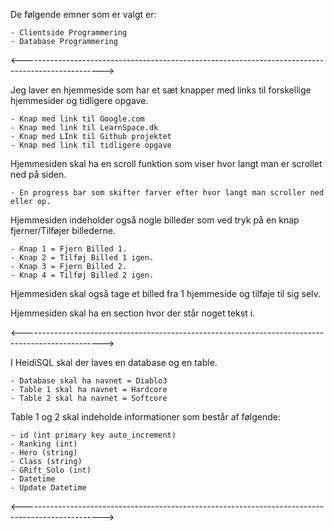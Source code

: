 De følgende emner som er valgt er:

	- Clientside Programmering
	- Database Programmering
<-------------------------------------------------------------------------------------------------->

Jeg laver en hjemmeside som har et sæt knapper med links til forskellige hjemmesider og tidligere opgave.

	- Knap med link til Google.com
	- Knap med link til LearnSpace.dk
	- Knap med LInk til Github projektet
	- Knap med link til tidligere opgave

Hjemmesiden skal ha en scroll funktion som viser hvor langt man er scrollet ned på siden.

	- En progress bar som skifter farver efter hvor langt man scroller ned eller op.

Hjemmesiden indeholder også nogle billeder som ved tryk på en knap fjerner/Tilføjer billederne.

	- Knap 1 = Fjern Billed 1.
	- Knap 2 = Tilføj Billed 1 igen.
	- Knap 3 = Fjern Billed 2.
	- Knap 4 = Tilføj Billed 2 igen.

Hjemmesiden skal også tage et billed fra 1 hjemmeside og tilføje til sig selv.

Hjemmesiden skal ha en section hvor der står noget tekst i.

<-------------------------------------------------------------------------------------------------->

I HeidiSQL skal der laves en database og en table.

	- Database skal ha navnet = Diablo3
	- Table 1 skal ha navnet = Hardcore
	- Table 2 skal ha navnet = Softcore

Table 1 og 2 skal indeholde informationer som består af følgende:

	- id (int primary key auto_increment)
	- Ranking (int)
	- Hero (string)
	- Class (string)
	- GRift_Solo (int)
	- Datetime
	- Update Datetime
	
<-------------------------------------------------------------------------------------------------->
